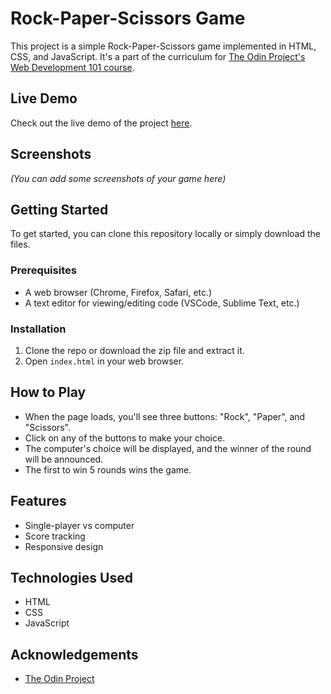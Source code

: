 # Rock-Paper-Scissors Game

This project is a simple Rock-Paper-Scissors game implemented in HTML, CSS, and JavaScript. It's a part of the curriculum for [The Odin Project's Web Development 101 course](https://www.theodinproject.com/lessons/rock-paper-scissors).

## Live Demo

Check out the live demo of the project [here](https://nben2021.github.io/rock-paper-scissors/).

## Screenshots

*(You can add some screenshots of your game here)*

## Getting Started

To get started, you can clone this repository locally or simply download the files.

### Prerequisites

- A web browser (Chrome, Firefox, Safari, etc.)
- A text editor for viewing/editing code (VSCode, Sublime Text, etc.)

### Installation

1. Clone the repo or download the zip file and extract it.
2. Open `index.html` in your web browser.

## How to Play

- When the page loads, you'll see three buttons: "Rock", "Paper", and "Scissors".
- Click on any of the buttons to make your choice.
- The computer's choice will be displayed, and the winner of the round will be announced.
- The first to win 5 rounds wins the game.

## Features

- Single-player vs computer
- Score tracking
- Responsive design

## Technologies Used

- HTML
- CSS
- JavaScript

## Acknowledgements

- [The Odin Project](https://www.theodinproject.com/)
